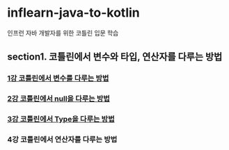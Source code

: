 # inflearn-java-to-kotlin
인프런 자바 개발자를 위한 코틀린 입문 학습

## section1. 코틀린에서 변수와 타입, 연산자를 다루는 방법

### [1강 코틀린에서 변수를 다루는 방법](https://github.com/dmswl0311/inflearn-java-to-kotlin/blob/main/section1/section1-1.md)

### [2강 코틀린에서 null을 다루는 방법](https://github.com/dmswl0311/inflearn-java-to-kotlin/blob/main/section1/section1-2.md)

### [3강 코틀린에서 Type을 다루는 방법](https://github.com/dmswl0311/inflearn-java-to-kotlin/blob/main/section1/section1-3.md)

### 4강 코틀린에서 연산자를 다루는 방법
